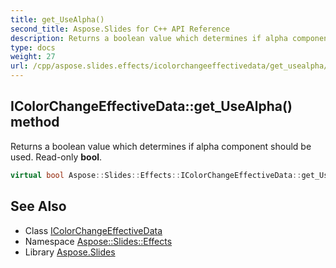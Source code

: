 ```yaml
---
title: get_UseAlpha()
second_title: Aspose.Slides for C++ API Reference
description: Returns a boolean value which determines if alpha component should be used. Read-only bool.
type: docs
weight: 27
url: /cpp/aspose.slides.effects/icolorchangeeffectivedata/get_usealpha/
---
```

## IColorChangeEffectiveData::get_UseAlpha() method


Returns a boolean value which determines if alpha component should be used. Read-only **bool**.

```cpp
virtual bool Aspose::Slides::Effects::IColorChangeEffectiveData::get_UseAlpha()=0
```

## See Also

* Class [IColorChangeEffectiveData](./)
* Namespace [Aspose::Slides::Effects](../)
* Library [Aspose.Slides](../../)